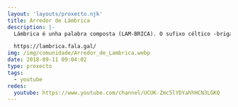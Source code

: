 ```yaml
---
layout: 'layouts/proxecto.njk'
title: Arredor de Lámbrica
description: |-
  Lámbrica é unha palabra composta (LAM-BRICA). O sufixo céltico -briga é ben coñecido e significa fortaleza ou fortificación, normalmente situadas en lugares altos por razóns obvias. En consecuencia, Lámbrica ten o significado de Cidade Forte de Lam. “Lam“, que soaría, posiblemente, como algo parecido a [tʃan], podería facer alusión a lugares chans, derivando posteriormente en topónimos como Chao ou Chaira, este último presente aínda hoxe na ladeira occidental da citania.

  https://lambrica.fala.gal/
img: /img/comunidade/Arredor_de_Lambrica.webp
date: 2018-09-11 09:04:02
type: proxecto
tags:
  - youtube
redes:
  youtube: https://www.youtube.com/channel/UCUK-Zmc5lYDYahhHCN3LGKQ
---
```

